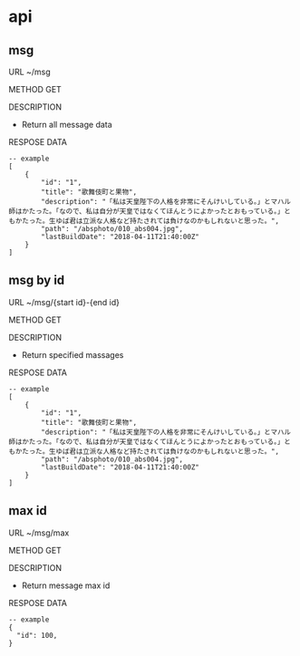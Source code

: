 # api

## msg

URL ~/msg

METHOD GET

DESCRIPTION

- Return all message data

RESPOSE DATA

```:
-- example
[
    {
        "id": "1",
        "title": "歌舞伎町と果物",
        "description": "「私は天皇陛下の人格を非常にそんけいしている。」とマハル師はかたった。「なので、私は自分が天皇ではなくてほんとうによかったとおもっている。」ともかたった。生ゆば君は立派な人格など持たされては負けなのかもしれないと思った。",
        "path": "/absphoto/010_abs004.jpg",
        "lastBuildDate": "2018-04-11T21:40:00Z"
    }
]
```


## msg by id

URL ~/msg/{start id}-{end id}

METHOD GET

DESCRIPTION

- Return specified massages

RESPOSE DATA

```:
-- example
[
    {
        "id": "1",
        "title": "歌舞伎町と果物",
        "description": "「私は天皇陛下の人格を非常にそんけいしている。」とマハル師はかたった。「なので、私は自分が天皇ではなくてほんとうによかったとおもっている。」ともかたった。生ゆば君は立派な人格など持たされては負けなのかもしれないと思った。",
        "path": "/absphoto/010_abs004.jpg",
        "lastBuildDate": "2018-04-11T21:40:00Z"
    }
]
```

## max id

URL ~/msg/max

METHOD GET

DESCRIPTION

- Return message max id

RESPOSE DATA

```:
-- example
{
  "id": 100,
}
```